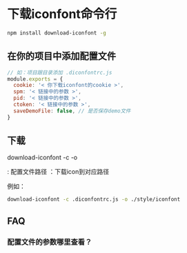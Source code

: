 # 下载iconfont命令行

```bash
npm install download-iconfont -g
```

## 在你的项目中添加配置文件

```js
// 如：项目跟目录添加 .diconfontrc.js
module.exports = {
  cookie: '< 你下载iconfont的cookie >',
  spm: '< 链接中的参数 >',
  pid: '< 链接中的参数 >',
  ctoken: '< 链接中的参数 >',
  saveDemoFile: false, // 是否保存demo文件
}

```

## 下载

download-iconfont -c <config-path> -o <out-path>

<config-path>: 配置文件路径
<outpath>：下载icon到对应路径

例如：

```bash
download-iconfont -c .diconfontrc.js -o ./style/iconfont
```

## FAQ

### 配置文件的参数哪里查看？



